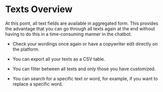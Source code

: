# Texts Overview

At this point, all text fields are available in aggregated form. This provides the advantage that you can go through all texts again at the end without having to do this in a time-consuming manner in the chatbot. 

- Check your wordings once again or have a copywriter edit directly on the platform.

- You can export all your texts as a CSV table.

- You can filter between all texts and only those you have customized. 

- You can search for a specific text or word, for example, if you want to replace a specific word.

